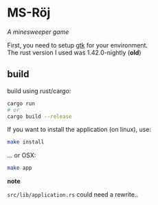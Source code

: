 # MS-Röj

*A minesweeper game*

First, you need to setup [gtk](https://www.gtk.org/docs/installations/) for your environment.<br/>
The rust version I used was 1.42.0-nightly (**old**)

## build

build using rust/cargo:
```sh
cargo run
# or
cargo build --release
```

If you want to install the application (on linux), use:
```sh
make install
```

... or OSX:
```sh
make app
```

**note**

`src/lib/application.rs` could need a rewrite..
